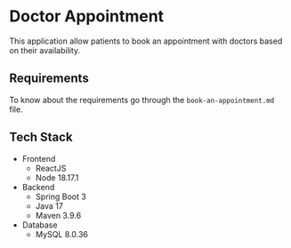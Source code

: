 # Doctor Appointment

This application allow patients to book an appointment with doctors based on their availability.

## Requirements

To know about the requirements go through the `book-an-appointment.md` file.

## Tech Stack

- Frontend
  - ReactJS
  - Node 18.17.1
- Backend
  - Spring Boot 3
  - Java 17
  - Maven 3.9.6
- Database
  - MySQL 8.0.36